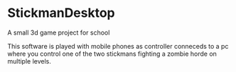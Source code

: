 # StickmanDesktop
A small 3d game project for school

This software is played with mobile phones as controller conneceds to a pc where you control one of the two stickmans fighting a zombie horde on multiple levels.
